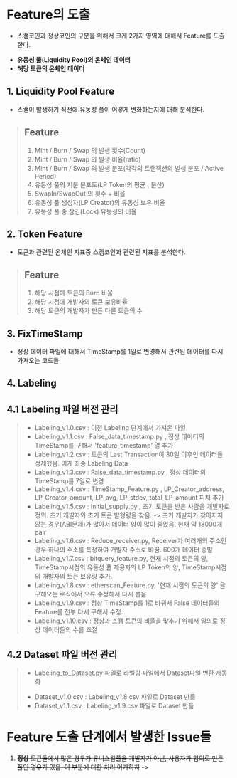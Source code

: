 # Feature의 도출
- 스캠코인과 정상코인의 구분을 위해서 크게 2가지 영역에 대해서 Feature를 도출한다.
+ __유동성 풀(Liquidity Pool)의 온체인 데이터__ 
+ __해당 토큰의 온체인 데이터__ 


## 1. Liquidity Pool Feature
 - 스캠이 발생하기 직전에 유동성 풀이 어떻게 변화하는지에 대해 분석한다.
 
 > ## Feature
 > 1. Mint / Burn / Swap 의 발생 횟수(Count)
 > 2. Mint / Burn / Swap 의 발생 비율(ratio)
 > 3. Mint / Burn / Swap 의 발생 분포(각각의 트랜잭션의 발생 분포 / Active Period)
 > 4. 유동성 풀의 지분 분포도(LP Token의 평균 , 분산)
 > 5. SwapIn/SwapOut 의 횟수 + 비율
 > 6. 유동성 풀 생성자(LP Creator)의 유동성 보유 비율  
 > 7. 유동성 풀 중 잠긴(Lock) 유동성의 비율


## 2. Token Feature
 - 토큰과 관련된 온체인 지표중 스캠코인과 관련된 지표를 분석한다.

 > ## Feature
 > 1. 해당 시점에 토큰의 Burn 비율
 > 2. 해당 시점에 개발자의 토큰 보유비율
 > 3. 해당 토큰의 개발자가 만든 다른 토큰의 수


## 3. FixTimeStamp
- 정상 데이터 파일에 대해서 TimeStamp를 1일로 변경해서 관련된 데이터를 다시 가져오는 코드들

## 4. Labeling
 ## 4.1 Labeling 파일 버전 관리
> - Labeling_v1.0.csv : 이전 Labeling 단계에서 가져온 파일
> - Labeling_v1.1.csv : False_data_timestamp.py , 정상 데이터의 TimeStamp를 구해서 'feature_timestamp' 열 추가
> - Labeling_v1.2.csv : 토큰의 Last Transaction이 30일 이후인 데이터들 정제했음. 이게 최종 Labeling Data
> - Labeling_v1.3.csv : False_data_timestamp.py , 정상 데이터의 TimeStamp를 7일로 변경
> - Labeling_v1.4.csv : TimeStamp_Feature.py , LP_Creator_address, LP_Creator_amount, LP_avg, LP_stdev, total_LP_amount 피처 추가
> - Labeling_v1.5.csv : Initial_supply.py , 초기 토큰을 받은 사람을 개발자로 정의. 초기 개발자와 초기 토큰 발행량을 찾음.
> -> 초기 개발자가 찾아지지 않는 경우(ABI문제)가 많아서 데이터 양이 많이 줄었음. 현재 약 18000개 pair
> - Labeling_v1.6.csv : Reduce_receiver.py, Receiver가 여러개의 주소인 경우 하나의 주소를 특정하여 개발자 주소로 바꿈. 600개 데이터 증발
> - Labeling_v1.7.csv : bitquery_feature.py, 현재 시점의 토큰의 양, TimeStamp시점의 유동성 풀 제공자의 LP Token의 양, TimeStamp시점의 개발자의 토큰 보유량 추가.
> - Labeling_v1.8.csv : etherscan_Feature.py, '현재 시점의 토큰의 양' 을 구해오는 로직에서 오류 수정해서 다시 뽑음
> - Labeling_v1.9.csv : 정상 TimeStamp를 1로 바꿔서 False 데이터들의 Feature를 전부 다시 구해서 수정.
> - Labeling_v1.10.csv : 정상과 스캠 토큰의 비율을 맞추기 위해서 임의로 정상 데이터들의 수를 조절

 ## 4.2 Dataset 파일 버전 관리
> + Labeling_to_Dataset.py 파일로 라벨링 파일에서 Dataset파일 변환 자동화    
> - Dataset_v1.0.csv : Labeling_v1.8.csv 파일로 Dataset 만듦    
> - Dataset_v1.1.csv : Labeling_v1.9.csv 파일로 Dataset 만듦

# Feature 도출 단계에서 발생한 Issue들
 1. ~~__정상__ 토큰들에서 많은 경우가 유니스왑풀을 개발자가 아닌, 사용자가 임의로 만든 풀인 경우가 있음. 이 부분에 대한 처리 어케하지~~ 
  -> 
 

